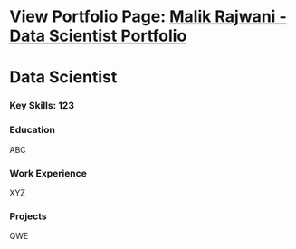 
# View Portfolio Page: [Malik Rajwani - Data Scientist Portfolio](https://mrajwani.github.io/portfolio/)


# Data Scientist

### Key Skills: 123

### Education
ABC


### Work Experience
XYZ


### Projects
QWE
